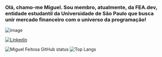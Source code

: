 ### Olá, chamo-me Miguel. Sou membro, atualmente, da FEA.dev, entidade estudantil da Universidade de São Paulo que busca unir mercado financeiro com o universo da programação!

![image](https://github.com/user-attachments/assets/1c1a68fb-8c0b-4bb1-b5ca-d5eaf59df43f)



[![Linkedin](https://img.shields.io/badge/LinkedIn-0077B5?style=for-the-badge&logo=linkedin&logoColor=white)](www.linkedin.com/in/miguel-feitosa-b50b052b0)

![Miguel Feitosa GitHub status](https://github-readme-stats.vercel.app/api?username=Miguelrfeitosa2&hide=contribs,prs)  ![Top Langs](https://github-readme-stats.vercel.app/api/top-langs/?username=Miguelrfeitosa2&layout=compact)

